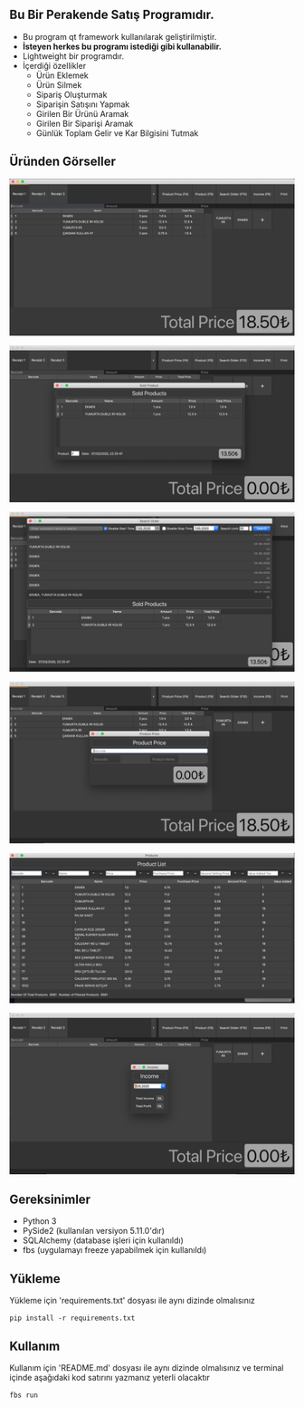 ## Bu Bir Perakende Satış Programıdır.
- Bu program qt framework kullanılarak geliştirilmiştir.
- __İsteyen herkes bu programı istediği gibi kullanabilir.__
- Lightweight bir programdır.
- İçerdiği özellikler
    - Ürün Eklemek
    - Ürün Silmek
    - Sipariş Oluşturmak
    - Siparişin Satışını Yapmak
    - Girilen Bir Ürünü Aramak
    - Girilen Bir Siparişi Aramak
    - Günlük Toplam Gelir ve Kar Bilgisini Tutmak
    
## Üründen Görseller

![alt text](images/1.png)

![alt text](images/2.png)

![alt text](images/3.png)

![alt text](images/4.png)

![alt text](images/5.png)

![alt text](images/6.png)

## Gereksinimler
- Python 3
- PySide2 (kullanılan versiyon 5.11.0'dır)
- SQLAlchemy (database işleri için kullanıldı)
- fbs     (uygulamayı freeze yapabilmek için kullanıldı)

## Yükleme
Yükleme için 'requirements.txt' dosyası ile aynı dizinde olmalısınız
```
pip install -r requirements.txt
```
## Kullanım
Kullanım için 'README.md' dosyası ile aynı dizinde olmalısınız ve terminal içinde aşağıdaki kod satırını yazmanız yeterli olacaktır 
```
fbs run
```